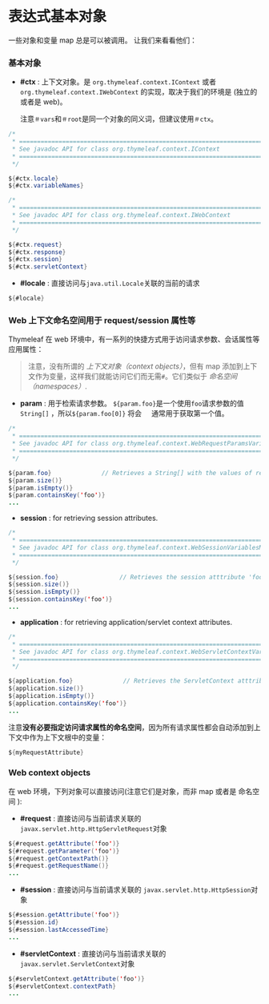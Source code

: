 # 表达式基本对象

一些对象和变量 map 总是可以被调用。 让我们来看看他们：


### 基本对象

 * **\#ctx** : 上下文对象。是 `org.thymeleaf.context.IContext` 或者
    `org.thymeleaf.context.IWebContext` 的实现，取决于我们的环境是   (独立的或者是 web)。

 	注意`＃vars`和`＃root`是同一个对象的同义词，但建议使用`＃ctx`。

```java
/*
 * ======================================================================
 * See javadoc API for class org.thymeleaf.context.IContext
 * ======================================================================
 */

${#ctx.locale}
${#ctx.variableNames}

/*
 * ======================================================================
 * See javadoc API for class org.thymeleaf.context.IWebContext
 * ======================================================================
 */

${#ctx.request}
${#ctx.response}
${#ctx.session}
${#ctx.servletContext}
```

 * **\#locale** : 直接访问与`java.util.Locale`关联的当前的请求                

```java
${#locale}
```


### Web 上下文命名空间用于 request/session 属性等

Thymeleaf 在 web 环境中，有一系列的快捷方式用于访问请求参数、会话属性等应用属性：

> 注意，没有所谓的 *上下文对象（context objects）*，但有  map 添加到上下文作为变量，这样我们就能访问它们而无需`#`。它们类似于 *命名空间（namespaces）*.

 * **param** : 用于检索请求参数。  `${param.foo}`是一个使用`foo`请求参数的值`String[]` ，所以`${param.foo[0]}` 将会
    通常用于获取第一个值。

```java
/*
 * ============================================================================
 * See javadoc API for class org.thymeleaf.context.WebRequestParamsVariablesMap
 * ============================================================================
 */

${param.foo}              // Retrieves a String[] with the values of request parameter 'foo'
${param.size()}
${param.isEmpty()}
${param.containsKey('foo')}
...
```

 * **session** : for retrieving session attributes.

```java
/*
 * ======================================================================
 * See javadoc API for class org.thymeleaf.context.WebSessionVariablesMap
 * ======================================================================
 */

${session.foo}                 // Retrieves the session atttribute 'foo'
${session.size()}
${session.isEmpty()}
${session.containsKey('foo')}
...
```

 * **application** : for retrieving application/servlet context attributes.

```java
/*
 * =============================================================================
 * See javadoc API for class org.thymeleaf.context.WebServletContextVariablesMap
 * =============================================================================
 */

${application.foo}              // Retrieves the ServletContext atttribute 'foo'
${application.size()}
${application.isEmpty()}
${application.containsKey('foo')}
...
```

注意**没有必要指定访问请求属性的命名空间**，因为所有请求属性都会自动添加到上下文中作为上下文根中的变量：


```java
${myRequestAttribute}
```


### Web context objects

在 web 环境，下列对象可以直接访问(注意它们是对象，而非 map 或者是 命名空间 ):

 * **\#request** : 直接访问与当前请求关联的 `javax.servlet.http.HttpServletRequest`对象

```java
${#request.getAttribute('foo')}
${#request.getParameter('foo')}
${#request.getContextPath()}
${#request.getRequestName()}
...
```

 * **\#session** : 直接访问与当前请求关联的 `javax.servlet.http.HttpSession`对象
 
```java
${#session.getAttribute('foo')}
${#session.id}
${#session.lastAccessedTime}
...
```

 * **\#servletContext** : 直接访问与当前请求关联的 `javax.servlet.ServletContext`对象


```java
${#servletContext.getAttribute('foo')}
${#servletContext.contextPath}
...
```